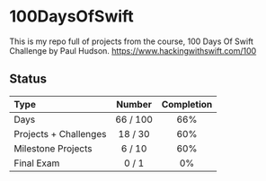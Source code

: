 # 100DaysOfSwift

This is my repo full of projects from the course, 100 Days Of Swift Challenge by Paul Hudson.
https://www.hackingwithswift.com/100

## Status

Type               | Number  | Completion
:---               |  :---:  |   :---:
Days           |  66 / 100 | 66%
Projects + Challenges |  18 / 30 | 60%
Milestone Projects |  6 / 10 | 60%
Final Exam         |  0 / 1  | 0%

